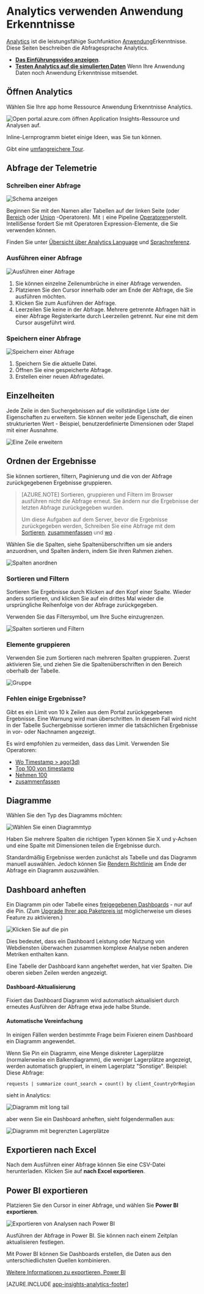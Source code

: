 <properties 
    pageTitle="Analytics - mächtiges Werkzeug Anwendung Einblicke mit | Microsoft Azure" 
    description="Analytics Diagnose mächtiges Werkzeug Anwendung Erkenntnisse verwenden. " 
    services="application-insights" 
    documentationCenter=""
    authors="danhadari" 
    manager="douge"/>

<tags 
    ms.service="application-insights" 
    ms.workload="tbd" 
    ms.tgt_pltfrm="ibiza" 
    ms.devlang="na" 
    ms.topic="article" 
    ms.date="10/21/2016" 
    ms.author="awills"/>


# <a name="using-analytics-in-application-insights"></a>Analytics verwenden Anwendung Erkenntnisse


[Analytics](app-insights-analytics.md) ist die leistungsfähige Suchfunktion [Anwendung](app-insights-overview.md)Erkenntnisse. Diese Seiten beschreiben die Abfragesprache Analytics.

* **[Das Einführungsvideo anzeigen](https://applicationanalytics-media.azureedge.net/home_page_video.mp4)**.
* **[Testen Analytics auf die simulierten Daten](https://analytics.applicationinsights.io/demo)** Wenn Ihre Anwendung Daten noch Anwendung Erkenntnisse mitsendet.

## <a name="open-analytics"></a>Öffnen Analytics

Wählen Sie Ihre app home Ressource Anwendung Erkenntnisse Analytics.

![Open portal.azure.com öffnen Application Insights-Ressource und Analysen auf.](./media/app-insights-analytics-using/001.png)

Inline-Lernprogramm bietet einige Ideen, was Sie tun können.

Gibt eine [umfangreichere Tour](app-insights-analytics-tour.md).

## <a name="query-your-telemetry"></a>Abfrage der Telemetrie

### <a name="write-a-query"></a>Schreiben einer Abfrage

![Schema anzeigen](./media/app-insights-analytics-using/150.png)

Beginnen Sie mit den Namen aller Tabellen auf der linken Seite (oder [Bereich](app-insights-analytics-reference.md#range-operator) oder [Union](app-insights-analytics-reference.md#union-operator) -Operatoren). Mit `|` eine Pipeline [Operatoren](app-insights-analytics-reference.md#queries-and-operators)erstellt. IntelliSense fordert Sie mit Operatoren Expression-Elemente, die Sie verwenden können.

Finden Sie unter [Übersicht über Analytics Language](app-insights-analytics-tour.md) und [Sprachreferenz](app-insights-analytics-reference.md).

### <a name="run-a-query"></a>Ausführen einer Abfrage

![Ausführen einer Abfrage](./media/app-insights-analytics-using/130.png)

1. Sie können einzelne Zeilenumbrüche in einer Abfrage verwenden.
2. Platzieren Sie den Cursor innerhalb oder am Ende der Abfrage, die Sie ausführen möchten.
3. Klicken Sie zum Ausführen der Abfrage.
4. Leerzeilen Sie keine in der Abfrage. Mehrere getrennte Abfragen hält in einer Abfrage Registerkarte durch Leerzeilen getrennt. Nur eine mit dem Cursor ausgeführt wird.

### <a name="save-a-query"></a>Speichern einer Abfrage

![Speichern einer Abfrage](./media/app-insights-analytics-using/140.png)

1. Speichern Sie die aktuelle Datei.
2. Öffnen Sie eine gespeicherte Abfrage.
3. Erstellen einer neuen Abfragedatei.


## <a name="see-the-details"></a>Einzelheiten

Jede Zeile in den Suchergebnissen auf die vollständige Liste der Eigenschaften zu erweitern. Sie können weiter jede Eigenschaft, die einen strukturierten Wert - Beispiel, benutzerdefinierte Dimensionen oder Stapel mit einer Ausnahme.

![Eine Zeile erweitern](./media/app-insights-analytics-using/070.png)

 

## <a name="arrange-the-results"></a>Ordnen der Ergebnisse

Sie können sortieren, filtern, Paginierung und die von der Abfrage zurückgegebenen Ergebnisse gruppieren.

> [AZURE.NOTE] Sortieren, gruppieren und Filtern im Browser ausführen nicht die Abfrage erneut. Sie ändern nur die Ergebnisse der letzten Abfrage zurückgegeben wurden. 
> 
> Um diese Aufgaben auf dem Server, bevor die Ergebnisse zurückgegeben werden, Schreiben Sie eine Abfrage mit dem [Sortieren](app-insights-analytics-reference.md#sort-operator), [zusammenfassen](app-insights-analytics-reference.md#summarize-operator) und [wo](app-insights-analytics-reference.md#where-operator) .

Wählen Sie die Spalten, siehe Spaltenüberschriften um sie anders anzuordnen, und Spalten ändern, indem Sie ihren Rahmen ziehen.

![Spalten anordnen](./media/app-insights-analytics-using/030.png)

### <a name="sort-and-filter-items"></a>Sortieren und Filtern

Sortieren Sie Ergebnisse durch Klicken auf den Kopf einer Spalte. Wieder anders sortieren, und klicken Sie auf ein drittes Mal wieder die ursprüngliche Reihenfolge von der Abfrage zurückgegeben.

Verwenden Sie das Filtersymbol, um Ihre Suche einzugrenzen.

![Spalten sortieren und Filtern](./media/app-insights-analytics-using/040.png)



### <a name="group-items"></a>Elemente gruppieren

Verwenden Sie zum Sortieren nach mehreren Spalten gruppieren. Zuerst aktivieren Sie, und ziehen Sie die Spaltenüberschriften in den Bereich oberhalb der Tabelle.

![Gruppe](./media/app-insights-analytics-using/060.png)



### <a name="missing-some-results"></a>Fehlen einige Ergebnisse?

Gibt es ein Limit von 10 k Zeilen aus dem Portal zurückgegebenen Ergebnisse. Eine Warnung wird man überschritten. In diesem Fall wird nicht in der Tabelle Suchergebnisse sortieren immer die tatsächlichen Ergebnisse in vor- oder Nachnamen angezeigt. 

Es wird empfohlen zu vermeiden, dass das Limit. Verwenden Sie Operatoren:

* [Wo Timestamp > ago(3d)](app-insights-analytics-reference.md#where-operator)
* [Top 100 von timestamp](app-insights-analytics-reference.md#top-operator) 
* [Nehmen 100](app-insights-analytics-reference.md#take-operator)
* [zusammenfassen](app-insights-analytics-reference.md#summarize-operator) 



## <a name="diagrams"></a>Diagramme

Wählen Sie den Typ des Diagramms möchten:

![Wählen Sie einen Diagrammtyp](./media/app-insights-analytics-using/230.png)

Haben Sie mehrere Spalten die richtigen Typen können Sie X und y-Achsen und eine Spalte mit Dimensionen teilen die Ergebnisse durch.

Standardmäßig Ergebnisse werden zunächst als Tabelle und das Diagramm manuell auswählen. Jedoch können Sie [Rendern Richtlinie](app-insights-analytics-reference.md#render-directive) am Ende der Abfrage ein Diagramm auszuwählen.

## <a name="pin-to-dashboard"></a>Dashboard anheften

Ein Diagramm pin oder Tabelle eines [freigegebenen Dashboards](app-insights-dashboards.md) - nur auf die Pin. (Zum [Upgrade Ihrer app Paketpreis ist](app-insights-pricing.md) möglicherweise um dieses Feature zu aktivieren.) 

![Klicken Sie auf die pin](./media/app-insights-analytics-using/pin-01.png)

Dies bedeutet, dass ein Dashboard Leistung oder Nutzung von Webdiensten überwachen zusammen komplexe Analyse neben anderen Metriken enthalten kann. 

Eine Tabelle der Dashboard kann angeheftet werden, hat vier Spalten. Die oberen sieben Zeilen werden angezeigt.


#### <a name="dashboard-refresh"></a>Dashboard-Aktualisierung

Fixiert das Dashboard Diagramm wird automatisch aktualisiert durch erneutes Ausführen der Abfrage etwa jede halbe Stunde.

#### <a name="automatic-simplifications"></a>Automatische Vereinfachung

In einigen Fällen werden bestimmte Frage beim Fixieren einem Dashboard ein Diagramm angewendet.

Wenn Sie Pin ein Diagramm, eine Menge diskreter Lagerplätze (normalerweise ein Balkendiagramm), die weniger Lagerplätze angezeigt, werden automatisch gruppiert, in einem Lagerplatz "Sonstige". Beispiel: Diese Abfrage:

    requests | summarize count_search = count() by client_CountryOrRegion

sieht in Analytics:


![Diagramm mit long tail](./media/app-insights-analytics-using/pin-07.png)

aber wenn Sie ein Dashboard anheften, sieht folgendermaßen aus:


![Diagramm mit begrenzten Lagerplätze](./media/app-insights-analytics-using/pin-08.png)




## <a name="export-to-excel"></a>Exportieren nach Excel

Nach dem Ausführen einer Abfrage können Sie eine CSV-Datei herunterladen. Klicken Sie auf **nach Excel exportieren**.

## <a name="export-to-power-bi"></a>Power BI exportieren

Platzieren Sie den Cursor in einer Abfrage, und wählen Sie **Power BI exportieren**.

![Exportieren von Analysen nach Power BI](./media/app-insights-analytics-using/240.png)

Ausführen der Abfrage in Power BI. Sie können nach einem Zeitplan aktualisieren festlegen.

Mit Power BI können Sie Dashboards erstellen, die Daten aus den unterschiedlichsten Quellen kombinieren.


[Weitere Informationen zu exportieren, Power BI](app-insights-export-power-bi.md)



[AZURE.INCLUDE [app-insights-analytics-footer](../../includes/app-insights-analytics-footer.md)]

